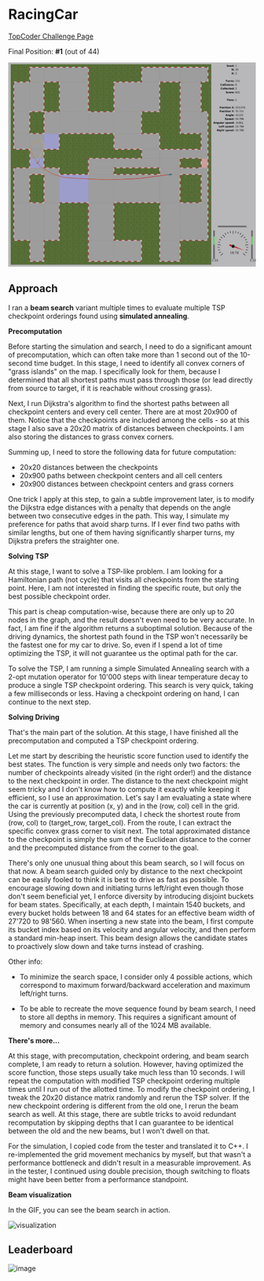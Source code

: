 # RacingCar

[TopCoder Challenge Page](https://www.topcoder.com/challenges/d6afa51e-e32b-4776-90ce-218cf65031d4)

Final Position: **#1** (out of 44)

![alt text](game.png)

## Approach

I ran a **beam search** variant multiple times to evaluate multiple TSP checkpoint orderings found using **simulated annealing**.

**Precomputation**

Before starting the simulation and search, I need to do a significant amount of precomputation, which can often take more than 1 second out of the 10-second time budget. In this stage, I need to identify all convex corners of "grass islands" on the map. I specifically look for them, because I determined that all shortest paths must pass through those (or lead directly from source to target, if it is reachable without crossing grass).

Next, I run Dijkstra's algorithm to find the shortest paths between all checkpoint centers and every cell center. There are at most 20x900 of them. Notice that the checkpoints are included among the cells - so at this stage I also save a 20x20 matrix of distances between checkpoints. I am also storing the distances to grass convex corners.

Summing up, I need to store the following data for future computation:

- 20x20 distances between the checkpoints
- 20x900 paths between checkpoint centers and all cell centers
- 20x900 distances between checkpoint centers and grass corners

One trick I apply at this step, to gain a subtle improvement later, is to modify the Dijkstra edge distances with a penalty that depends on the angle between two consecutive edges in the path. This way, I simulate my preference for paths that avoid sharp turns. If I ever find two paths with similar lengths, but one of them having significantly sharper turns, my Dijkstra prefers the straighter one.

**Solving TSP**

At this stage, I want to solve a TSP-like problem. I am looking for a Hamiltonian path (not cycle) that visits all checkpoints from the starting point. Here, I am not interested in finding the specific route, but only the best possible checkpoint order.

This part is cheap computation-wise, because there are only up to 20 nodes in the graph, and the result doesn't even need to be very accurate. In fact, I am fine if the algorithm returns a suboptimal solution. Because of the driving dynamics, the shortest path found in the TSP won't necessarily be the fastest one for my car to drive. So, even if I spend a lot of time optimizing the TSP, it will not guarantee us the optimal path for the car.

To solve the TSP, I am running a simple Simulated Annealing search with a 2-opt mutation operator for 10'000 steps with linear temperature decay to produce a single TSP checkpoint ordering. This search is very quick, taking a few milliseconds or less. Having a checkpoint ordering on hand, I can continue to the next step. 

**Solving Driving**

That's the main part of the solution. At this stage, I have finished all the precomputation and computed a TSP checkpoint ordering.

Let me start by describing the heuristic score function used to identify the best states. The function is very simple and needs only two factors: the number of checkpoints already visited (in the right order!) and the distance to the next checkpoint in order. The distance to the next checkpoint might seem tricky and I don't know how to compute it exactly while keeping it efficient, so I use an approximation. Let's say I am evaluating a state where the car is currently at position (x, y) and in the (row, col) cell in the grid. Using the previously precomputed data, I check the shortest route from (row, col) to (target_row, target_col). From the route, I can extract the specific convex grass corner to visit next. The total approximated distance to the checkpoint is simply the sum of the Euclidean distance to the corner and the precomputed distance from the corner to the goal.

There's only one unusual thing about this beam search, so I will focus on that now. A beam search guided only by distance to the next checkpoint can be easily fooled to think it is best to drive as fast as possible. To encourage slowing down and initiating turns left/right even though those don't seem beneficial yet, I enforce diversity by introducing disjoint buckets for beam states. Specifically, at each depth, I maintain 1540 buckets, and every bucket holds between 18 and 64 states for an effective beam width of 27'720 to 98'560. When inserting a new state into the beam, I first compute its bucket index based on its velocity and angular velocity, and then perform a standard min-heap insert. This beam design allows the candidate states to proactively slow down and take turns instead of crashing.

Other info:

- To minimize the search space, I consider only 4 possible actions, which correspond to maximum forward/backward acceleration and maximum left/right turns.

- To be able to recreate the move sequence found by beam search, I need to store all depths in memory. This requires a significant amount of memory and consumes nearly all of the 1024 MB available.

**There's more...**

At this stage, with precomputation, checkpoint ordering, and beam search complete, I am ready to return a solution. However, having optimized the score function, those steps usually take much less than 10 seconds. I will repeat the computation with modified TSP checkpoint ordering multiple times until I run out of the allotted time. To modify the checkpoint ordering, I tweak the 20x20 distance matrix randomly and rerun the TSP solver. If the new checkpoint ordering is different from the old one, I rerun the beam search as well. At this stage, there are subtle tricks to avoid redundant recomputation by skipping depths that I can guarantee to be identical between the old and the new beams, but I won't dwell on that.

For the simulation, I copied code from the tester and translated it to C++. I re-implemented the grid movement mechanics by myself, but that wasn't a performance bottleneck and didn't result in a measurable improvement. As in the tester, I continued using double precision, though switching to floats might have been better from a performance standpoint.

**Beam visualization**

In the GIF, you can see the beam search in action.

![visualization](visualization.gif)

## Leaderboard
<img width="800" alt="image" src="https://github.com/user-attachments/assets/47d6a1b4-c72c-4907-88d5-61a52cc130f1" />

